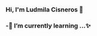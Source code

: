 ### Hi, I'm Ludmila Cisneros 👋
### -🌱 I’m currently learning ...✨
<!--
**LudmilaCisneros/LudmilaCisneros** is a ✨ _special_ ✨ repository because its `README.md` (this file) appears on your GitHub profile.



